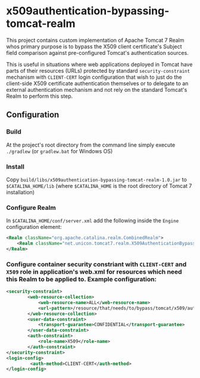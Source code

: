 x509authentication-bypassing-tomcat-realm
========================================

This project contains custom implementation of Apache Tomcat 7 Realm whos primary purpose is to bypass the X509 client certificate's Subject field comparison against pre-configured Tomcat's authentication sources.

This is useful in situations where web applications deployed in Tomcat have parts of their resources (URLs) protected by standard `security-constraint` mechanism with `CLIENT-CERT` login configuration that wish to just do the client-side X509 certificate authentication themselves or to delegate to an external authentication mechanism and not rely on the standard Tomcat's Realm to perform this step.

## Configuration

### Build

At the project's root directory from the command line simply execute `./gradlew` (or `gradlew.bat` for Windows OS)

### Install 

Copy `build/libs/x509authentication-bypassing-tomcat-realm-1.0.jar` to `$CATALINA_HOME/lib` (where `$CATALINA_HOME` is the root directory of Tomcat 7 installation)

### Configure Realm

In `$CATALINA_HOME/conf/server.xml` add the following inside the `Engine` configuration element:

```xml
<Realm className="org.apache.catalina.realm.CombinedRealm">      
	<Realm className="net.unicon.tomcat7.realm.X509AuthenticationBypassingRealm"/>                              
</Realm>
```

### Configure container security constriant with `CLIENT-CERT` and `X509` role in application's web.xml for resources which need this Realm to be applied to. Example configuration:

```xml
<security-constraint>
        <web-resource-collection>
            <web-resource-name>ALL</web-resource-name>
            <url-pattern>/resource/that/needs/to/bypass/tomcat/x509/authentication</url-pattern>
        </web-resource-collection>
        <user-data-constraint>
            <transport-guarantee>CONFIDENTIAL</transport-guarantee>
        </user-data-constraint>
        <auth-constraint>
            <role-name>X509</role-name>
        </auth-constraint>
</security-constraint>
<login-config>
         <auth-method>CLIENT-CERT</auth-method>
</login-config>
```
